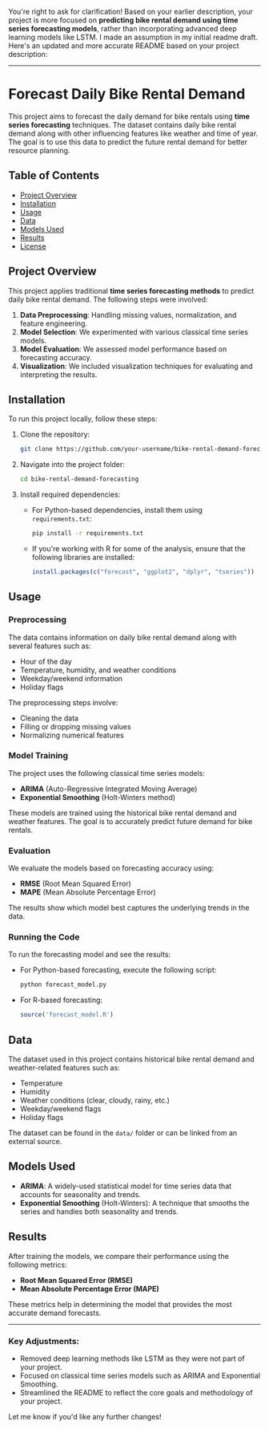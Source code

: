 You're right to ask for clarification! Based on your earlier description, your project is more focused on **predicting bike rental demand using time series forecasting models**, rather than incorporating advanced deep learning models like LSTM. I made an assumption in my initial readme draft. Here's an updated and more accurate README based on your project description:

---

# Forecast Daily Bike Rental Demand

This project aims to forecast the daily demand for bike rentals using **time series forecasting** techniques. The dataset contains daily bike rental demand along with other influencing features like weather and time of year. The goal is to use this data to predict the future rental demand for better resource planning.

## Table of Contents

- [Project Overview](#project-overview)
- [Installation](#installation)
- [Usage](#usage)
- [Data](#data)
- [Models Used](#models-used)
- [Results](#results)
- [License](#license)

## Project Overview

This project applies traditional **time series forecasting methods** to predict daily bike rental demand. The following steps were involved:
1. **Data Preprocessing**: Handling missing values, normalization, and feature engineering.
2. **Model Selection**: We experimented with various classical time series models.
3. **Model Evaluation**: We assessed model performance based on forecasting accuracy.
4. **Visualization**: We included visualization techniques for evaluating and interpreting the results.

## Installation

To run this project locally, follow these steps:

1. Clone the repository:

   ```bash
   git clone https://github.com/your-username/bike-rental-demand-forecasting.git
   ```

2. Navigate into the project folder:

   ```bash
   cd bike-rental-demand-forecasting
   ```

3. Install required dependencies:

   - For Python-based dependencies, install them using `requirements.txt`:

     ```bash
     pip install -r requirements.txt
     ```

   - If you're working with R for some of the analysis, ensure that the following libraries are installed:

     ```R
     install.packages(c("forecast", "ggplot2", "dplyr", "tseries"))
     ```

## Usage

### Preprocessing

The data contains information on daily bike rental demand along with several features such as:
- Hour of the day
- Temperature, humidity, and weather conditions
- Weekday/weekend information
- Holiday flags

The preprocessing steps involve:
- Cleaning the data
- Filling or dropping missing values
- Normalizing numerical features

### Model Training

The project uses the following classical time series models:
- **ARIMA** (Auto-Regressive Integrated Moving Average)
- **Exponential Smoothing** (Holt-Winters method)

These models are trained using the historical bike rental demand and weather features. The goal is to accurately predict future demand for bike rentals.

### Evaluation

We evaluate the models based on forecasting accuracy using:
- **RMSE** (Root Mean Squared Error)
- **MAPE** (Mean Absolute Percentage Error)

The results show which model best captures the underlying trends in the data.

### Running the Code

To run the forecasting model and see the results:

- For Python-based forecasting, execute the following script:

  ```bash
  python forecast_model.py
  ```

- For R-based forecasting:

  ```R
  source('forecast_model.R')
  ```

## Data

The dataset used in this project contains historical bike rental demand and weather-related features such as:
- Temperature
- Humidity
- Weather conditions (clear, cloudy, rainy, etc.)
- Weekday/weekend flags
- Holiday flags

The dataset can be found in the `data/` folder or can be linked from an external source.

## Models Used

- **ARIMA**: A widely-used statistical model for time series data that accounts for seasonality and trends.
- **Exponential Smoothing** (Holt-Winters): A technique that smooths the series and handles both seasonality and trends.

## Results

After training the models, we compare their performance using the following metrics:
- **Root Mean Squared Error (RMSE)**
- **Mean Absolute Percentage Error (MAPE)**

These metrics help in determining the model that provides the most accurate demand forecasts.

---

### Key Adjustments:
- Removed deep learning methods like LSTM as they were not part of your project.
- Focused on classical time series models such as ARIMA and Exponential Smoothing.
- Streamlined the README to reflect the core goals and methodology of your project.

Let me know if you'd like any further changes!
